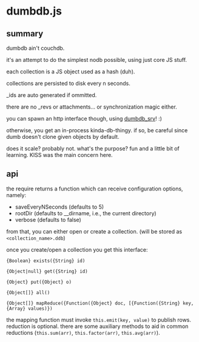 dumbdb.js
=========



summary
-------

dumbdb ain't couchdb.

it's an attempt to do the simplest nodb possible, using just core JS stuff.

each collection is a JS object used as a hash (duh).

collections are persisted to disk every n seconds.

_ids are auto generated if ommitted.

there are no _revs or attachments... or synchronization magic either.

you can spawn an http interface though, using [dumbdb_srv](https://github.com/JosePedroDias/dumbdb_srv)! :)

otherwise, you get an in-process kinda-db-thingy. if so, be careful since dumb doesn't clone given objects by default.

does it scale? probably not. what's the purpose? fun and a little bit of learning. KISS was the main concern here.



api
---

the require returns a function which can receive configuration options, namely:

  * saveEveryNSeconds  (defaults to 5)
  * rootDir            (defaults to __dirname, i.e., the current directory)
  * verbose            (defaults to false)

from that, you can either open or create a collection. (will be stored as `<collection_name>.ddb`)

once you create/open a collection you get this interface:

`{Boolean} exists({String} id)`

`{Object|null} get({String} id)`

`{Object} put({Object} o)`

`{Object[]} all()`

`{Object[]} mapReduce({Function({Object} doc, [{Function({String} key, {Array} values)})`

the mapping function must invoke `this.emit(key, value)` to publish rows.
reduction is optional. there are some auxiliary methods to aid in common reductions (`this.sum(arr)`, `this.factor(arr)`, `this.avg(arr)`).

